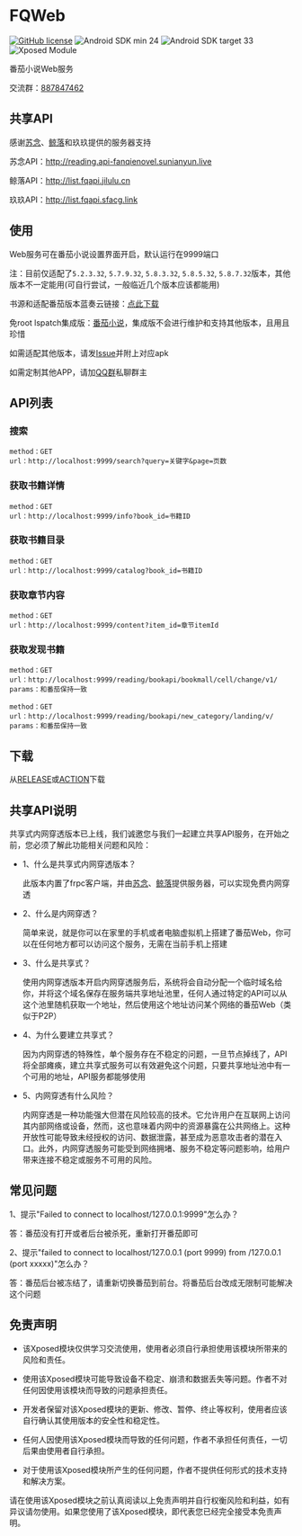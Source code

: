 # FQWeb
[![GitHub license](https://img.shields.io/github/license/fengyuecanzhu/FQWeb?style=flat-square)](https://github.com/fengyuecanzhu/FQWeb/blob/master/LICENSE)
![Android SDK min 24](https://img.shields.io/badge/Android%20SDK-%3E%3D%2024-brightgreen?style=flat-square&logo=android)
![Android SDK target 33](https://img.shields.io/badge/Android%20SDK-target%2033-brightgreen?style=flat-square&logo=android)
![Xposed Module](https://img.shields.io/badge/Xposed-Module-blue?style=flat-square)

番茄小说Web服务

交流群：[887847462](http://qm.qq.com/cgi-bin/qm/qr?_wv=1027&k=2cgswx48xaTgYmQjSLfH0XNom5n4vm1z&authKey=npnemJO7L6NyLdKvjePLU%2Ffav5v75Q8alXVzCK%2FypGJtFqp1DV35fyukWhhmvTQU&noverify=0&group_code=887847462)

## 共享API

感谢[苏念](https://github.com/sunianOvO)、[鲸落](https://github.com/xw589589)和玖玖提供的服务器支持

苏念API：http://reading.api-fanqienovel.sunianyun.live

鲸落API：http://list.fqapi.jilulu.cn

玖玖API：http://list.fqapi.sfacg.link

## 使用
Web服务可在番茄小说设置界面开启，默认运行在9999端口

注：目前仅适配了`5.2.3.32`, `5.7.9.32`, `5.8.3.32`, `5.8.5.32`, `5.8.7.32`版本，其他版本不一定能用(可自行尝试，一般临近几个版本应该都能用)

书源和适配番茄版本蓝奏云链接：[点此下载](https://fycz.lanzoum.com/b00o3g1kf)

免root lspatch集成版：[番茄小说](https://www.123pan.com/s/ib9LVv-IHiwd.html)，集成版不会进行维护和支持其他版本，且用且珍惜

如需适配其他版本，请发[Issue](https://github.com/fengyuecanzhu/FQWeb/issues/new)并附上对应apk

如需定制其他APP，请加[QQ群](http://qm.qq.com/cgi-bin/qm/qr?_wv=1027&k=2cgswx48xaTgYmQjSLfH0XNom5n4vm1z&authKey=npnemJO7L6NyLdKvjePLU%2Ffav5v75Q8alXVzCK%2FypGJtFqp1DV35fyukWhhmvTQU&noverify=0&group_code=887847462)私聊群主

## API列表
### 搜索
```
method：GET
url：http://localhost:9999/search?query=关键字&page=页数
```
### 获取书籍详情
```
method：GET
url：http://localhost:9999/info?book_id=书籍ID
```
### 获取书籍目录
```
method：GET
url：http://localhost:9999/catalog?book_id=书籍ID
```
### 获取章节内容
```
method：GET
url：http://localhost:9999/content?item_id=章节itemId
```
### 获取发现书籍
```
method：GET
url：http://localhost:9999/reading/bookapi/bookmall/cell/change/v1/
params：和番茄保持一致

method：GET
url：http://localhost:9999/reading/bookapi/new_category/landing/v/
params：和番茄保持一致
```

## 下载
从[RELEASE](https://github.com/fengyuecanzhu/FQWeb/releases/latest)或[ACTION](https://github.com/fengyuecanzhu/FQWeb/actions/workflows/build.yml)下载

## 共享API说明

共享式内网穿透版本已上线，我们诚邀您与我们一起建立共享API服务，在开始之前，您必须了解此功能相关问题和风险：

* 1、什么是共享式内网穿透版本？

  此版本内置了frpc客户端，并由[苏念](https://github.com/sunianOvO)、[鲸落](https://github.com/xw589589)提供服务器，可以实现免费内网穿透

* 2、什么是内网穿透？

  简单来说，就是你可以在家里的手机或者电脑虚拟机上搭建了番茄Web，你可以在任何地方都可以访问这个服务，无需在当前手机上搭建

* 3、什么是共享式？

  使用内网穿透版本开启内网穿透服务后，系统将会自动分配一个临时域名给你，并将这个域名保存在服务端共享地址池里，任何人通过特定的API可以从这个池里随机获取一个地址，然后使用这个地址访问某个网络的番茄Web（类似于P2P）

* 4、为什么要建立共享式？

  因为内网穿透的特殊性，单个服务存在不稳定的问题，一旦节点掉线了，API将全部瘫痪，建立共享式服务可以有效避免这个问题，只要共享地址池中有一个可用的地址，API服务都能够使用

* 5、内网穿透有什么风险？

  内网穿透是一种功能强大但潜在风险较高的技术。它允许用户在互联网上访问其内部网络或设备，然而，这也意味着内网中的资源暴露在公共网络上。这种开放性可能导致未经授权的访问、数据泄露，甚至成为恶意攻击者的潜在入口。此外，内网穿透服务可能受到网络拥堵、服务不稳定等问题影响，给用户带来连接不稳定或服务不可用的风险。

## 常见问题

1、提示"Failed to connect to localhost/127.0.0.1:9999"怎么办？

答：番茄没有打开或者后台被杀死，重新打开番茄即可

2、提示"failed to connect to localhost/127.0.0.1 (port 9999) from /127.0.0.1 (port xxxxx)"怎么办？

答：番茄后台被冻结了，请重新切换番茄到前台。将番茄后台改成无限制可能解决这个问题

## 免责声明
* 该Xposed模块仅供学习交流使用，使用者必须自行承担使用该模块所带来的风险和责任。

* 使用该Xposed模块可能导致设备不稳定、崩溃和数据丢失等问题。作者不对任何因使用该模块而导致的问题承担责任。

* 开发者保留对该Xposed模块的更新、修改、暂停、终止等权利，使用者应该自行确认其使用版本的安全性和稳定性。

* 任何人因使用该Xposed模块而导致的任何问题，作者不承担任何责任，一切后果由使用者自行承担。

* 对于使用该Xposed模块所产生的任何问题，作者不提供任何形式的技术支持和解决方案。

请在使用该Xposed模块之前认真阅读以上免责声明并自行权衡风险和利益，如有异议请勿使用。如果您使用了该Xposed模块，即代表您已经完全接受本免责声明。
